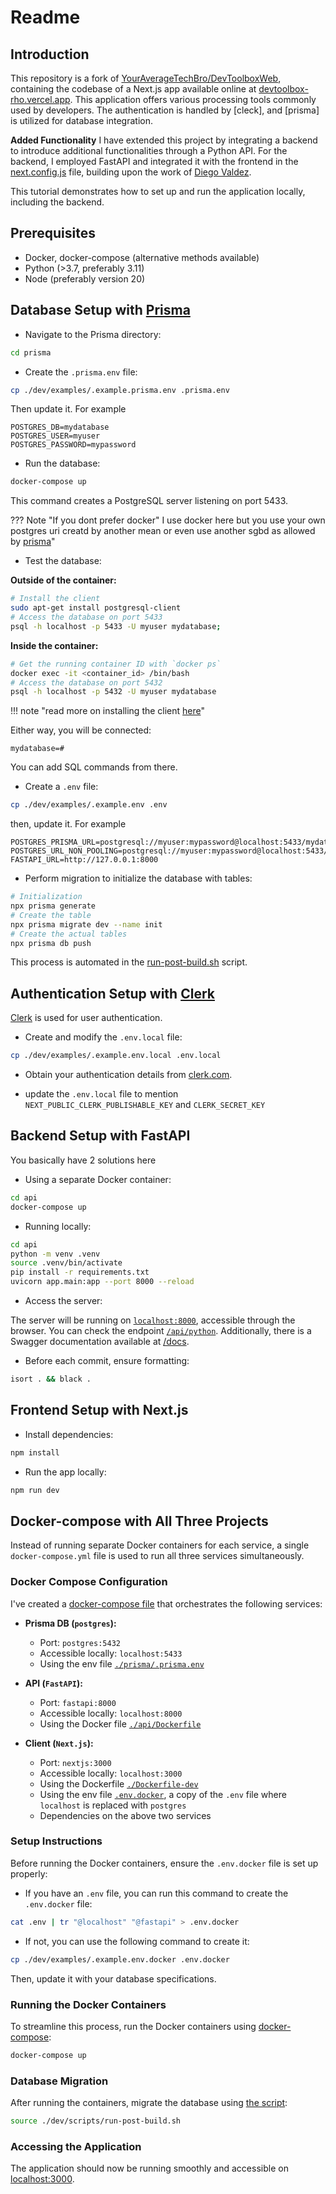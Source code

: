 # Readme

## Introduction

This repository is a fork of [YourAverageTechBro/DevToolboxWeb](https://github.com/YourAverageTechBro/DevToolboxWeb/), containing the codebase of a Next.js app available online at [devtoolbox-rho.vercel.app](https://devtoolbox-rho.vercel.app). This application offers various processing tools commonly used by developers. The authentication is handled by [cleck], and [prisma] is utilized for database integration.

**Added Functionality**
I have extended this project by integrating a backend to introduce additional functionalities through a Python API. For the backend, I employed FastAPI and integrated it with the frontend in the [next.config.js](./next.config.js) file, building upon the work of [Diego Valdez](https://github.com/digitros/nextjs-fastapi).

This tutorial demonstrates how to set up and run the application locally, including the backend.

## Prerequisites

- Docker, docker-compose (alternative methods available)
- Python (>3.7, preferably 3.11)
- Node (preferably version 20)

## Database Setup with [Prisma](https://www.prisma.io)

- Navigate to the Prisma directory:

```bash
cd prisma
```

- Create the `.prisma.env` file:

```bash
cp ./dev/examples/.example.prisma.env .prisma.env
```

Then update it. For example

```.env
POSTGRES_DB=mydatabase
POSTGRES_USER=myuser
POSTGRES_PASSWORD=mypassword
```

- Run the database:

```bash
docker-compose up
```

This command creates a PostgreSQL server listening on port 5433.

??? Note "If you dont prefer docker"
    I use docker here but you use your own postgres uri creatd by another mean or even use another sgbd as allowed by [prisma](https://www.prisma.io/docs/getting-started/setup-prisma/add-to-existing-project)"

- Test the database:

**Outside of the container:**

```bash
# Install the client
sudo apt-get install postgresql-client
# Access the database on port 5433
psql -h localhost -p 5433 -U myuser mydatabase;
```

**Inside the container:**

```bash
# Get the running container ID with `docker ps`
docker exec -it <container_id> /bin/bash
# Access the database on port 5432
psql -h localhost -p 5432 -U myuser mydatabase
```

!!! note "read more on installing the client [here](https://stackoverflow.com/questions/28290488/get-error-you-must-install-at-least-one-postgresql-client-version-package-whe)"

Either way, you will be connected:

```plaintext
mydatabase=#
```

You can add SQL commands from there.

- Create a `.env` file:

```bash
cp ./dev/examples/.example.env .env
```

then, update it. For example

```plaintext
POSTGRES_PRISMA_URL=postgresql://myuser:mypassword@localhost:5433/mydatabase
POSTGRES_URL_NON_POOLING=postgresql://myuser:mypassword@localhost:5433/mydatabase
FASTAPI_URL=http://127.0.0.1:8000
```

- Perform migration to initialize the database with tables:

```bash
# Initialization
npx prisma generate
# Create the table
npx prisma migrate dev --name init
# Create the actual tables
npx prisma db push
```

This process is automated in the [run-post-build.sh](./run-post-build.sh) script.

## Authentication Setup with [Clerk](https://clerk.com)

[Clerk](https://clerk.com) is used for user authentication.

- Create and modify the `.env.local` file:

```bash
cp ./dev/examples/.example.env.local .env.local 
```

- Obtain your authentication details from [clerk.com](https://clerk.com).

- update the `.env.local` file to mention `NEXT_PUBLIC_CLERK_PUBLISHABLE_KEY` and `CLERK_SECRET_KEY`

## Backend Setup with FastAPI

You basically have 2 solutions here

- Using a separate Docker container:

```bash
cd api
docker-compose up
```

- Running locally:

```bash
cd api
python -m venv .venv
source .venv/bin/activate
pip install -r requirements.txt
uvicorn app.main:app --port 8000 --reload
```

- Access the server:

The server will be running on [`localhost:8000`](http://localhost:8000), accessible through the browser. You can check the endpoint [`/api/python`](http://localhost:8000/api/python). Additionally, there is a Swagger documentation available at [/docs](http://localhost:8000/docs).

- Before each commit, ensure formatting:

```bash
isort . && black .
```

## Frontend Setup with Next.js

- Install dependencies:

```bash
npm install
```

- Run the app locally:

```bash
npm run dev
```

## Docker-compose with All Three Projects

Instead of running separate Docker containers for each service, a single `docker-compose.yml` file is used to run all three services simultaneously.

### Docker Compose Configuration

I've created a [docker-compose file](./docker-compose.yml) that orchestrates the following services:

- **Prisma DB (`postgres`):**
  - Port: `postgres:5432`
  - Accessible locally: `localhost:5433`
  - Using the env file [`./prisma/.prisma.env`](./prisma/.prisma.env)

- **API (`FastAPI`):**
  - Port: `fastapi:8000`
  - Accessible locally: `localhost:8000`
  - Using the Docker file [`./api/Dockerfile`](./api/Dockerfile)

- **Client (`Next.js`):**
  - Port: `nextjs:3000`
  - Accessible locally: `localhost:3000`
  - Using the Dockerfile [`./Dockerfile-dev`](./Dockerfile-dev)
  - Using the env file [`.env.docker`](./.env.docker), a copy of the `.env` file where `localhost` is replaced with `postgres`
  - Dependencies on the above two services

### Setup Instructions

Before running the Docker containers, ensure the `.env.docker` file is set up properly:

- If you have an `.env` file, you can run this command to create the `.env.docker` file:

```bash
cat .env | tr "@localhost" "@fastapi" > .env.docker 
```

- If not, you can use the following command to create it:

```bash
cp ./dev/examples/.example.env.docker .env.docker 
```

Then, update it with your database specifications.

### Running the Docker Containers

To streamline this process, run the Docker containers using [docker-compose](./docker-compose.yml):

```bash
docker-compose up
```

### Database Migration

After running the containers, migrate the database using [the script](./run-post-build.sh):

```bash
source ./dev/scripts/run-post-build.sh
```

### Accessing the Application

The application should now be running smoothly and accessible on [localhost:3000](http://localhost:3000).

